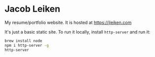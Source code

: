 # Jacob Leiken

My resume/portfolio website. It is hosted at https://jleiken.com

It's just a basic static site. To run it locally, install `http-server` and run it:
```bash
brew install node
npm i http-server -g
http-server
```